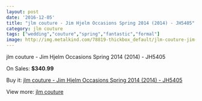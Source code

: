 ```yaml
---
layout: post
date: '2016-12-05'
title: "jlm couture - Jim Hjelm Occasions Spring 2014 (2014) - JH5405"
category: jlm couture
tags: ["wedding","couture","spring","fantastic","formal"]
image: http://img.metalkind.com/78819-thickbox_default/jlm-couture-jim-hjelm-occasions-spring-2014-2014-jh5405.jpg
---
```

jlm couture - Jim Hjelm Occasions Spring 2014 (2014) - JH5405

On Sales: **$340.99**
<a href="https://www.metalkind.com/en/jlm-couture/19171-jlm-couture-jim-hjelm-occasions-spring-2014-2014-jh5405.html"><amp-img layout="responsive" width="600" height="600" src="//img.metalkind.com/78819-thickbox_default/jlm-couture-jim-hjelm-occasions-spring-2014-2014-jh5405.jpg" alt="jlm couture - Jim Hjelm Occasions Spring 2014 (2014) - JH5405 0" /></a>

Buy it: [jlm couture - Jim Hjelm Occasions Spring 2014 (2014) - JH5405](https://www.metalkind.com/en/jlm-couture/19171-jlm-couture-jim-hjelm-occasions-spring-2014-2014-jh5405.html "jlm couture - Jim Hjelm Occasions Spring 2014 (2014) - JH5405")

View more: [jlm couture](https://www.metalkind.com/en/64-jlm-couture "jlm couture")